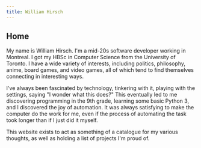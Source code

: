 ```yaml
---
title: William Hirsch
---
```

## Home

My name is William Hirsch. I'm a mid-20s software developer working in Montreal. I got my HBSc in Computer Science from the University of Toronto. I have a wide variety of interests, including politics, philosophy, anime, board games, and video games, all of which tend to find themselves connecting in interesting ways. 

I've always been fascinated by technology, tinkering with it, playing with the settings, saying "I wonder what this does?" This eventually led to me discovering programming in the 9th grade, learning some basic Python 3, and I discovered the joy of automation. It was always satisfying to make the computer do the work for me, even if the process of automating the task took longer than if I just did it myself.

This website exists to act as something of a catalogue for my various thoughts, as well as holding a list of projects I'm proud of.
